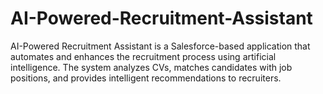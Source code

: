 # AI-Powered-Recruitment-Assistant

AI-Powered Recruitment Assistant is a Salesforce-based application that automates and enhances the recruitment process using artificial intelligence. The system analyzes CVs, matches candidates with job positions, and provides intelligent recommendations to recruiters.
